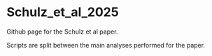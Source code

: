 # Schulz_et_al_2025
Github page for the Schulz et al paper. 

Scripts are split between the main analyses performed for the paper.
